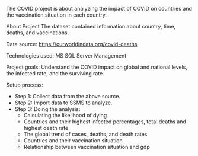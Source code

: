 The COVID project is about analyzing the impact of COVID on countries and the vaccination situation in each country.

About Project
The dataset contained information about country, time, deaths, and vaccinations.

Data source: https://ourworldindata.org/covid-deaths

Technologies used: MS SQL Server Management

Project goals:
Understand the COVID impact on global and national levels, the infected rate, and the surviving rate.

Setup process:
* Step 1: Collect data from the above source.
* Step 2: Import data to SSMS to analyze.
* Step 3: Doing the analysis:
  - Calculating the likelihood of dying
  - Countries and their highest infected percentages, total deaths and highest death rate
  - The global trend of cases, deaths, and death rates
  - Countries and their vaccination situation
  - Relationship between vaccination situation and gdp
